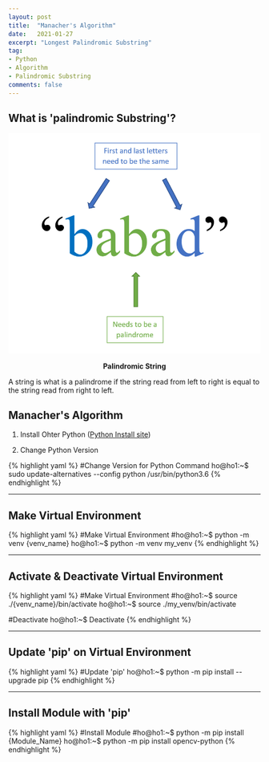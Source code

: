 ```yaml
---
layout: post
title:  "Manacher's Algorithm"
date:   2021-01-27
excerpt: "Longest Palindromic Substring"
tag:
- Python
- Algorithm
- Palindromic Substring
comments: false
---
```

## What is 'palindromic Substring'?
![Anaconda-logo](/assets/img/palindromic.png)
    
<center><b>Palindromic String</b></center>

A string is what is a palindrome if the string read from left to right is equal to the string read from right to left.

## Manacher's Algorithm
1. Install Ohter Python
([Python Install site](https://www.python.org/downloads/))


2. Change Python Version

{% highlight yaml %}
#Change Version for Python Command
ho@ho1:~$ sudo update-alternatives --config python /usr/bin/python3.6
{% endhighlight %}

---

## Make Virtual Environment

{% highlight yaml %}
#Make Virtual Environment
#ho@ho1:~$ python -m venv {venv_name}
ho@ho1:~$ python -m venv my_venv
{% endhighlight %}

---

## Activate & Deactivate Virtual Environment
{% highlight yaml %}
#Make Virtual Environment
#ho@ho1:~$ source ./{venv_name}/bin/activate
ho@ho1:~$ source ./my_venv/bin/activate

#Deactivate
ho@ho1:~$ Deactivate
{% endhighlight %}

---

## Update 'pip' on Virtual Environment
{% highlight yaml %}
#Update 'pip'
ho@ho1:~$ python -m pip install --upgrade pip
{% endhighlight %}

---

## Install Module with 'pip'
{% highlight yaml %}
#Install Module
#ho@ho1:~$ python -m pip install {Module_Name}
ho@ho1:~$ python -m pip install opencv-python
{% endhighlight %}


